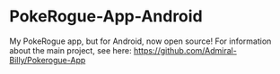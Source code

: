 # PokeRogue-App-Android
 My PokeRogue app, but for Android, now open source! For information about the main project, see here: https://github.com/Admiral-Billy/Pokerogue-App
